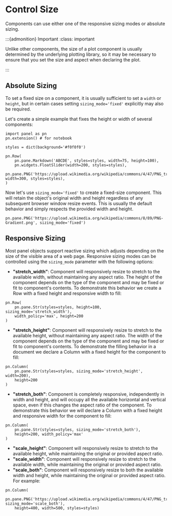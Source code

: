 # Control Size

Components can use either one of the responsive sizing modes or absolute sizing.

:::{admonition} Important
:class: important

Unlike other components, the size of a plot component is usually determined by the underlying plotting library, so it may be necessary to ensure that you set the size and aspect when declaring the plot.

:::

## Absolute Sizing

To set a fixed size on a component, it is usually sufficient to set a `width` or `height`, but in certain cases setting ``sizing_mode='fixed'`` explicitly may also be required.

Let's create a simple example that fixes the height or width of several components:

```{pyodide}
import panel as pn
pn.extension() # for notebook

styles = dict(background='#f0f0f0')

pn.Row(
    pn.pane.Markdown('ABCDE', styles=styles, width=75, height=100),
    pn.widgets.FloatSlider(width=200, styles=styles),
    pn.pane.PNG('https://upload.wikimedia.org/wikipedia/commons/4/47/PNG_transparency_demonstration_1.png', width=300, styles=styles),
)
```

Now let's use ``sizing_mode='fixed'`` to create a fixed-size component. This will retain the object's original width and height regardless of any subsequent browser window resize events. This is usually the default behavior and simply respects the provided width and height.

```{pyodide}
pn.pane.PNG('https://upload.wikimedia.org/wikipedia/commons/8/89/PNG-Gradient.png', sizing_mode='fixed')
```

## Responsive Sizing

Most panel objects support reactive sizing which adjusts depending on the size of the visible area of a web page. Responsive sizing modes can be controlled using the ``sizing_mode`` parameter with the following options:

* **"stretch_width"**: Component will responsively resize to stretch to the available width, without maintaining any aspect ratio. The height of the component depends on the type of the component and may be fixed or fit to component's contents. To demonstrate this behavior we create a Row with a fixed height and responsive width to fill:

```{pyodide}
pn.Row(
    pn.pane.Str(styles=styles, height=100, sizing_mode='stretch_width'),
    width_policy='max', height=200
)
```

* **"stretch_height"**: Component will responsively resize to stretch to the available height, without maintaining any aspect ratio. The width of the component depends on the type of the component and may be fixed or fit to component's contents. To demonstrate the filling behavior in a document we declare a Column with a fixed height for the component to fill:

```{pyodide}
pn.Column(
    pn.pane.Str(styles=styles, sizing_mode='stretch_height', width=200),
    height=200
)
```

* **"stretch_both"**: Component is completely responsive, independently in width and height, and will occupy all the available horizontal and vertical space, even if this changes the aspect ratio of the component. To demonstrate this behavior we will declare a Column with a fixed height and responsive width for the component to fill:

```{pyodide}
pn.Column(
    pn.pane.Str(styles=styles, sizing_mode='stretch_both'),
    height=200, width_policy='max'
)
```

* **"scale_height"**: Component will responsively resize to stretch to the available height, while maintaining the original or provided aspect ratio.
* **"scale_width"**: Component will responsively resize to stretch to the available width, while maintaining the original or provided aspect ratio.
* **"scale_both"**: Component will responsively resize to both the available width and height, while maintaining the original or provided aspect ratio. For example:


```{pyodide}
pn.Column(
    pn.pane.PNG('https://upload.wikimedia.org/wikipedia/commons/4/47/PNG_transparency_demonstration_1.png', sizing_mode='scale_both'),
    height=400, width=500, styles=styles)
```
